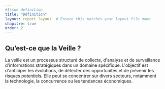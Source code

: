 ```yaml
---
#Issue definition
title: "Définition"
layout: report_layout  # Ensure this matches your layout file name
chapitre: true
order: 2
---
```




## Qu’est-ce que la Veille ?

La veille est un processus structuré de collecte, d'analyse et de surveillance d'informations stratégiques dans un domaine spécifique. L'objectif est d'anticiper les évolutions, de détecter des opportunités et de prévenir les risques potentiels. Elle peut se concentrer sur divers secteurs, notamment la technologie, la concurrence ou les tendances économiques.
